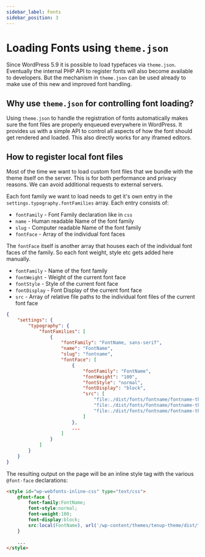 ```yaml
---
sidebar_label: Fonts
sidebar_position: 3
---
```


# Loading Fonts using `theme.json`

Since WordPress 5.9 it is possible to load typefaces via `theme.json`. Eventually the internal PHP API to register fonts will also become available to developers. But the mechanism in `theme.json` can be used already to make use of this new and improved font handling.

## Why use `theme.json` for controlling font loading?

Using `theme.json` to handle the registration of fonts automatically makes sure the font files are properly enqueued everywhere in WordPress. It provides us with a simple API to control all aspects of how the font should get rendered and loaded. This also directly works for any iframed editors.

## How to register local font files

Most of the time we want to load custom font files that we bundle with the theme itself on the server. This is for both performance and privacy reasons. We can avoid additional requests to external servers.

Each font family we want to load needs to get it's own entry in the `settings.typography.fontFamilies` array. Each entry consists of:

- `fontFamily` - Font Family declaration like in `css`
- `name` - Human readable Name of the font family
- `slug` - Computer readable Name of the font family
- `fontFace` - Array of the individual font faces

The `fontFace` itself is another array that houses each of the individual font faces of the family. So each font weight, style etc gets added here manually.

- `fontFamily` - Name of the font family
- `fontWeight` - Weight of the current font face
- `fontStyle` - Style of the current font face
- `fontDisplay` - Font Display of the current font face
- `src` - Array of relative file paths to the individual font files of the current font face

```json
{
	"settings": {
		"typography": {
			"fontFamilies": [
				{
					"fontFamily": "FontName, sans-serif",
					"name": "FontName",
					"slug": "fontname",
					"fontFace": [
						{
							"fontFamily": "FontName",
							"fontWeight": "100",
							"fontStyle": "normal",
							"fontDisplay": "block",
							"src": [
								"file:./dist/fonts/fontname/fontname-thin.otf",
								"file:./dist/fonts/fontname/fontname-thin.woff",
								"file:./dist/fonts/fontname/fontname-thin.woff2"
							]
						},
						...
					]
				}
			]
		}
	}
}

```

The resulting output on the page will be an inline style tag with the various `@font-face` declarations:

```html
<style id="wp-webfonts-inline-css" type="text/css">
	@font-face {
		font-family:FontName;
		font-style:normal;
		font-weight:100;
		font-display:block;
		src:local(FontName), url('/wp-content/themes/tenup-theme/dist/fonts/fontname/fontname-thin.woff2') format('woff2'), url('/wp-content/themes/tenup-theme/dist/fonts/fontname/fontname-thin.woff') format('woff'), url('/wp-content/themes/tenup-theme/dist/fonts/fontname/fontname-thin.otf') format('opentype');
	}

	...
</style>
```
